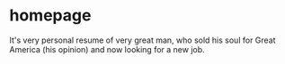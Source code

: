 # homepage
It's very personal resume of very great man, who sold his soul for Great America (his opinion) and now looking for a new job.
